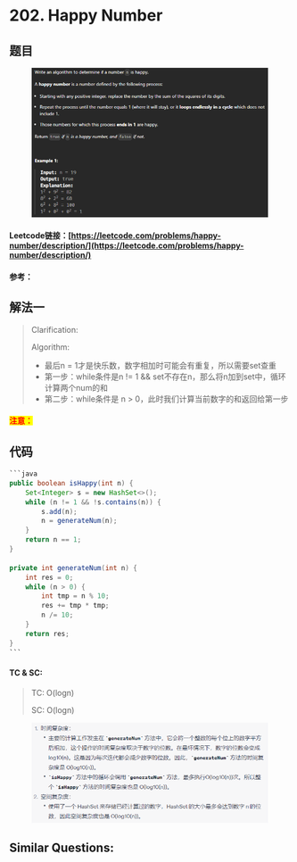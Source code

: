 # 202. Happy Number

## 题目

<figure><img src="../../.gitbook/assets/image (1) (1) (1) (1) (1) (1) (1) (1) (1) (1) (1) (1) (1) (1) (1).png" alt=""><figcaption></figcaption></figure>

#### Leetcode链接：[https://leetcode.com/problems/happy-number/description/](https://leetcode.com/problems/happy-number/description/)

#### 参考：

## 解法一

> Clarification:&#x20;
>
> Algorithm:&#x20;
>
> * 最后n = 1才是快乐数，数字相加时可能会有重复，所以需要set查重
> * 第一步：while条件是n != 1 && set不存在n，那么将n加到set中，循环计算两个num的和
> * 第二步：while条件是 n > 0，此时我们计算当前数字的和返回给第一步

#### <mark style="color:red;">注意：</mark>

## 代码

````java
```java
public boolean isHappy(int n) {
    Set<Integer> s = new HashSet<>();
    while (n != 1 && !s.contains(n)) {
        s.add(n);
        n = generateNum(n);
    }
    return n == 1;
}

private int generateNum(int n) {
    int res = 0;
    while (n > 0) {
        int tmp = n % 10;
        res += tmp * tmp;
        n /= 10;
    }
    return res;
}
```
````

#### TC & SC:&#x20;

> TC: O(logn)
>
> SC: O(logn)

<figure><img src="../../.gitbook/assets/image (2) (1) (1) (1) (1) (1) (1) (1) (1) (1) (1) (1).png" alt=""><figcaption></figcaption></figure>

## **Similar Questions:**&#x20;
